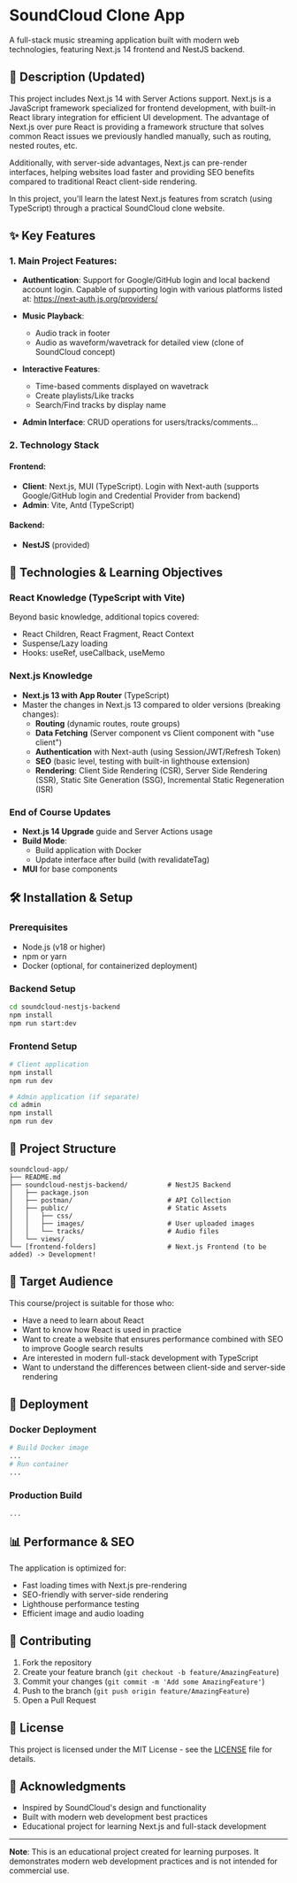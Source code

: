 # SoundCloud Clone App

A full-stack music streaming application built with modern web technologies, featuring Next.js 14 frontend and NestJS backend.

## 📝 Description (Updated)

This project includes Next.js 14 with Server Actions support. Next.js is a JavaScript framework specialized for frontend development, with built-in React library integration for efficient UI development. The advantage of Next.js over pure React is providing a framework structure that solves common React issues we previously handled manually, such as routing, nested routes, etc.

Additionally, with server-side advantages, Next.js can pre-render interfaces, helping websites load faster and providing SEO benefits compared to traditional React client-side rendering.

In this project, you'll learn the latest Next.js features from scratch (using TypeScript) through a practical SoundCloud clone website.

## ✨ Key Features

### 1. Main Project Features:

- **Authentication**: Support for Google/GitHub login and local backend account login. Capable of supporting login with various platforms listed at: https://next-auth.js.org/providers/

- **Music Playback**:
  - Audio track in footer
  - Audio as waveform/wavetrack for detailed view (clone of SoundCloud concept)

- **Interactive Features**:
  - Time-based comments displayed on wavetrack
  - Create playlists/Like tracks
  - Search/Find tracks by display name

- **Admin Interface**: CRUD operations for users/tracks/comments...

### 2. Technology Stack

#### Frontend:
- **Client**: Next.js, MUI (TypeScript). Login with Next-auth (supports Google/GitHub login and Credential Provider from backend)
- **Admin**: Vite, Antd (TypeScript)

#### Backend:
- **NestJS** (provided)

## 🚀 Technologies & Learning Objectives

### React Knowledge (TypeScript with Vite)
Beyond basic knowledge, additional topics covered:
- React Children, React Fragment, React Context
- Suspense/Lazy loading
- Hooks: useRef, useCallback, useMemo

### Next.js Knowledge
- **Next.js 13 with App Router** (TypeScript)
- Master the changes in Next.js 13 compared to older versions (breaking changes):
  - **Routing** (dynamic routes, route groups)
  - **Data Fetching** (Server component vs Client component with "use client")
  - **Authentication** with Next-auth (using Session/JWT/Refresh Token)
  - **SEO** (basic level, testing with built-in lighthouse extension)
  - **Rendering**: Client Side Rendering (CSR), Server Side Rendering (SSR), Static Site Generation (SSG), Incremental Static Regeneration (ISR)

### End of Course Updates
- **Next.js 14 Upgrade** guide and Server Actions usage
- **Build Mode**:
  - Build application with Docker
  - Update interface after build (with revalidateTag)
- **MUI** for base components

## 🛠️ Installation & Setup

### Prerequisites
- Node.js (v18 or higher)
- npm or yarn
- Docker (optional, for containerized deployment)

### Backend Setup
```bash
cd soundcloud-nestjs-backend
npm install
npm run start:dev
```

### Frontend Setup
```bash
# Client application
npm install
npm run dev

# Admin application (if separate)
cd admin
npm install
npm run dev
```

## 📂 Project Structure

```
soundcloud-app/
├── README.md
├── soundcloud-nestjs-backend/          # NestJS Backend
│   ├── package.json
│   ├── postman/                        # API Collection
│   ├── public/                         # Static Assets
│   │   ├── css/
│   │   ├── images/                     # User uploaded images
│   │   └── tracks/                     # Audio files
│   └── views/
└── [frontend-folders]                  # Next.js Frontend (to be added) -> Development!
```

## 🎯 Target Audience

This course/project is suitable for those who:
- Have a need to learn about React
- Want to know how React is used in practice
- Want to create a website that ensures performance combined with SEO to improve Google search results
- Are interested in modern full-stack development with TypeScript
- Want to understand the differences between client-side and server-side rendering

## 🚢 Deployment

### Docker Deployment
```bash
# Build Docker image
...
# Run container
...
```

### Production Build
```bash
...
```

## 📊 Performance & SEO

The application is optimized for:
- Fast loading times with Next.js pre-rendering
- SEO-friendly with server-side rendering
- Lighthouse performance testing
- Efficient image and audio loading

## 🤝 Contributing

1. Fork the repository
2. Create your feature branch (`git checkout -b feature/AmazingFeature`)
3. Commit your changes (`git commit -m 'Add some AmazingFeature'`)
4. Push to the branch (`git push origin feature/AmazingFeature`)
5. Open a Pull Request

## 📄 License

This project is licensed under the MIT License - see the [LICENSE](LICENSE) file for details.

## 🙏 Acknowledgments

- Inspired by SoundCloud's design and functionality
- Built with modern web development best practices
- Educational project for learning Next.js and full-stack development

---

**Note**: This is an educational project created for learning purposes. It demonstrates modern web development practices and is not intended for commercial use.
